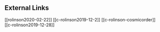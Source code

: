 ## External Links
[[rolinson2020-02-22]]
[[c-rolinson2019-12-2]]
[[c-rolinson-cosmicorder]]
[[c-rolinson2019-12-28]]